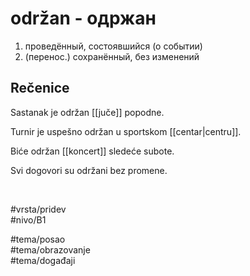 # održan - одржан

1. проведённый, состоявшийся (о событии)  
2. (перенос.) сохранённый, без изменений

## Rečenice

Sastanak je održan [[juče]] popodne.

Turnir je uspešno održan u sportskom [[centar|centru]].

Biće održan [[koncert]] sledeće subote.

Svi dogovori su održani bez promene.

<br>

#vrsta/pridev  
#nivo/B1  

#tema/posao  
#tema/obrazovanje  
#tema/događaji
